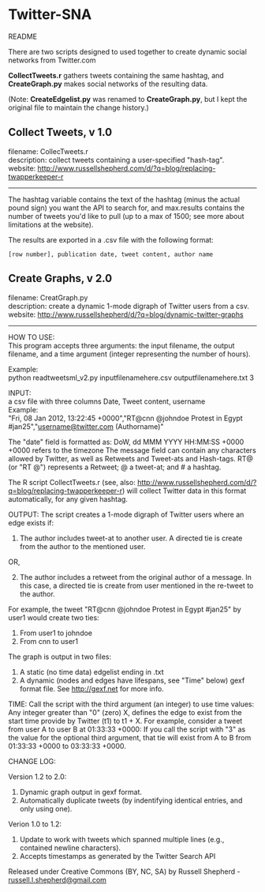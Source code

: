 Twitter-SNA
===========

README

There are two scripts designed to used together to create dynamic social networks from Twitter.com

**CollectTweets.r** gathers tweets containing the same hashtag, and **CreateGraph.py** makes social networks of the resulting 
data.

(Note: **CreateEdgelist.py** was renamed to **CreateGraph.py**, but I kept the original file to maintain the change history.)

Collect Tweets, v 1.0
----
filename: CollecTweets.r  
description: collect tweets containing a user-specified "hash-tag".  
website: http://www.russellshepherd.com/d/?q=blog/replacing-twapperkeeper-r  
  
----
The hashtag variable contains the text of the hashtag (minus the actual pound sign) you want the API to search for,
and max.results contains the number of tweets you'd like to pull (up to a max of 1500; see more about limitations at the website).

The results are exported in a .csv file with the following format:

    [row number], publication date, tweet content, author name


Create Graphs, v 2.0
----
filename: CreatGraph.py  
description: create a dynamic 1-mode digraph of Twitter users from a csv.  
website: http://www.russellshepherd/d/?q=blog/dynamic-twitter-graphs  
  
----
  
HOW TO USE:  
This program accepts three arguments: the input filename, the output filename,
and a time argument (integer representing the number of hours).  
  
Example:  
    python readtweetsml_v2.py inputfilenamehere.csv outputfilenamehere.txt 3

INPUT:   
a csv file with three columns Date, Tweet content, username  
  Example:  
    "Fri, 08 Jan 2012, 13:22:45 +0000","RT@cnn @johndoe Protest in Egypt #jan25","username@twitter.com (Authorname)"

The "date" field is formatted as: DoW, dd MMM YYYY HH:MM:SS +0000
+0000 refers to the timezone
The message field can contain any characters allowed by Twitter, as well as Retweets and
Tweet-ats and Hash-tags. RT@ (or "RT @") represents a Retweet; @ a tweet-at; and # a hashtag.

The R script CollectTweets.r (see, also: http://www.russellshepherd.com/d/?q=blog/replacing-twapperkeeper-r)
will collect Twitter data in this format automatically, for any given hashtag.


OUTPUT:
The script creates a 1-mode digraph of Twitter users where an edge exists if:
  1. The author includes tweet-at to another user. A directed tie is create from the
     author to the mentioned user.
  
  OR,

  2. The author includes a retweet from the original author of a message. In this case, a
     directed tie is create from user mentioned in the re-tweet to the author.

For example, the tweet "RT@cnn @johndoe Protest in Egypt #jan25" by user1 would create
two ties:
1. From user1 to johndoe
2. From cnn to user1

The graph is output in two files:
1. A static (no time data) edgelist ending in .txt
2. A dynamic (nodes and edges have lifespans, see "Time" below) gexf format file. See http://gexf.net for more info.

TIME:
Call the script with the third argument (an integer) to use time values:
Any integer greater than "0" (zero) X, defines the edge to exist from the start time
provide by Twitter (t1) to t1 + X.
For example, consider a tweet from user A to user B at 01:33:33 +0000:
If you call the script with "3" as the value for the optional third argument,
that tie will exist from A to B from 01:33:33 +0000 to 03:33:33 +0000.

CHANGE LOG:

Version 1.2 to 2.0:
  1. Dynamic graph output in gexf format.
  2. Automatically duplicate tweets (by indentifying identical entries, and only using one).


Verion 1.0 to 1.2: 
  1. Update to work with tweets which spanned multiple lines (e.g., contained newline characters).
  2. Accepts timestamps as generated by the Twitter Search API


Released under Creative Commons (BY, NC, SA) by Russell Shepherd -
russell.l.shepherd@gmail.com